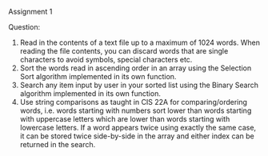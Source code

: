 Assignment 1

Question:  
1. Read in the contents of a text file up to a maximum of 1024 words.  When reading the file contents, you can discard words that are single characters to avoid symbols, special characters etc.  
2. Sort the words read in ascending order in an array using the Selection Sort algorithm implemented in its own function.  
3. Search any item input by user in your sorted list using the Binary Search algorithm implemented in its own function.  
4. Use string comparisons as taught in CIS 22A for comparing/ordering words, i.e. words starting with numbers sort lower than words starting with uppercase letters which are lower than words starting with lowercase letters. If a word appears twice using exactly the same case, it can be stored twice side-by-side in the array and either index can be returned in the search.  
